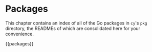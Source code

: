 # Packages

This chapter contains an index of all of the Go packages in `cy`'s `pkg` directory, the READMEs of which are consolidated here for your convenience.

{{packages}}
